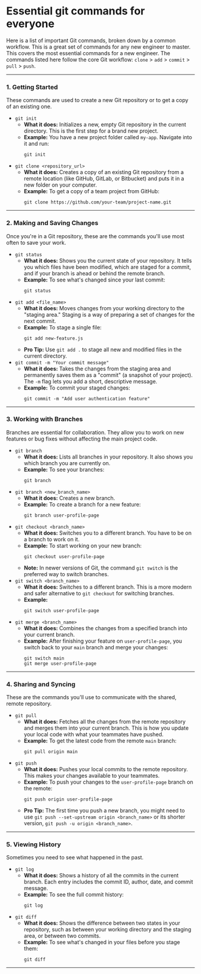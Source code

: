 # Essential git commands for everyone

Here is a list of important Git commands, broken down by a common workflow. This is a great set of commands for any new engineer to master.
This covers the most essential commands for a new engineer. The commands listed here follow the core Git workflow: `clone` \> `add` \> `commit` \> `pull` \> `push`.

-----
### 1\. Getting Started

These commands are used to create a new Git repository or to get a copy of an existing one.

  * `git init`
      * **What it does:** Initializes a new, empty Git repository in the current directory. This is the first step for a brand new project.
      * **Example:** You have a new project folder called `my-app`. Navigate into it and run:
        ```
        git init
        ```
  * `git clone <repository_url>`
      * **What it does:** Creates a copy of an existing Git repository from a remote location (like GitHub, GitLab, or Bitbucket) and puts it in a new folder on your computer.
      * **Example:** To get a copy of a team project from GitHub:
        ```
        git clone https://github.com/your-team/project-name.git
        ```

-----
### 2\. Making and Saving Changes

Once you're in a Git repository, these are the commands you'll use most often to save your work.

  * `git status`
      * **What it does:** Shows you the current state of your repository. It tells you which files have been modified, which are staged for a commit, and if your branch is ahead or behind the remote branch.
      * **Example:** To see what's changed since your last commit:
        ```
        git status
        ```
  * `git add <file_name>`
      * **What it does:** Moves changes from your working directory to the "staging area." Staging is a way of preparing a set of changes for the next commit.
      * **Example:** To stage a single file:
        ```
        git add new-feature.js
        ```
      * **Pro Tip:** Use `git add .` to stage all new and modified files in the current directory.
  * `git commit -m "Your commit message"`
      * **What it does:** Takes the changes from the staging area and permanently saves them as a "commit" (a snapshot of your project). The `-m` flag lets you add a short, descriptive message.
      * **Example:** To commit your staged changes:
        ```
        git commit -m "Add user authentication feature"
        ```

-----
### 3\. Working with Branches

Branches are essential for collaboration. They allow you to work on new features or bug fixes without affecting the main project code.

  * `git branch`
      * **What it does:** Lists all branches in your repository. It also shows you which branch you are currently on.
      * **Example:** To see your branches:
        ```
        git branch
        ```
  * `git branch <new_branch_name>`
      * **What it does:** Creates a new branch.
      * **Example:** To create a branch for a new feature:
        ```
        git branch user-profile-page
        ```
  * `git checkout <branch_name>`
      * **What it does:** Switches you to a different branch. You have to be on a branch to work on it.
      * **Example:** To start working on your new branch:
        ```
        git checkout user-profile-page
        ```
      * **Note:** In newer versions of Git, the command `git switch` is the preferred way to switch branches.
  * `git switch <branch_name>`
      * **What it does:** Switches to a different branch. This is a more modern and safer alternative to `git checkout` for switching branches.
      * **Example:**
        ```
        git switch user-profile-page
        ```
  * `git merge <branch_name>`
      * **What it does:** Combines the changes from a specified branch into your current branch.
      * **Example:** After finishing your feature on `user-profile-page`, you switch back to your `main` branch and merge your changes:
        ```
        git switch main
        git merge user-profile-page
        ```

-----
### 4\. Sharing and Syncing

These are the commands you'll use to communicate with the shared, remote repository.

  * `git pull`
      * **What it does:** Fetches all the changes from the remote repository and merges them into your current branch. This is how you update your local code with what your teammates have pushed.
      * **Example:** To get the latest code from the remote `main` branch:
        ```
        git pull origin main
        ```
  * `git push`
      * **What it does:** Pushes your local commits to the remote repository. This makes your changes available to your teammates.
      * **Example:** To push your changes to the `user-profile-page` branch on the remote:
        ```
        git push origin user-profile-page
        ```
      * **Pro Tip:** The first time you push a new branch, you might need to use `git push --set-upstream origin <branch_name>` or its shorter version, `git push -u origin <branch_name>`.

-----

### 5\. Viewing History
Sometimes you need to see what happened in the past.

  * `git log`
      * **What it does:** Shows a history of all the commits in the current branch. Each entry includes the commit ID, author, date, and commit message.
      * **Example:** To see the full commit history:
        ```
        git log
        ```
  * `git diff`
      * **What it does:** Shows the difference between two states in your repository, such as between your working directory and the staging area, or between two commits.
      * **Example:** To see what's changed in your files before you stage them:
        ```
        git diff
        ```

-----



